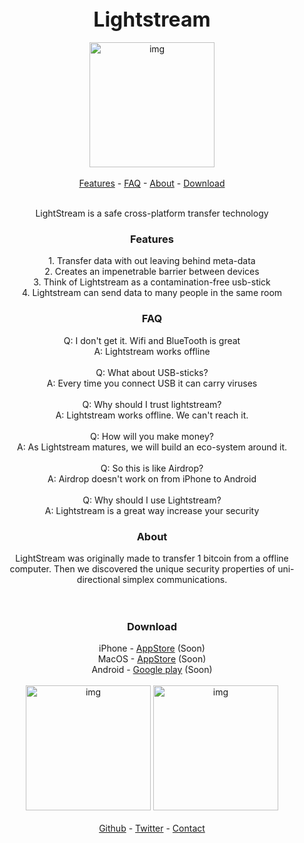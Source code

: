 <title>LightStream is a safe cross-platform transfer technology</title>

<center>
<font size="6">
<b>Lightstream</b></font><br><br>
<img width="200" alt="img" src="http://lightstream.to/lightstream.svg">
<br><br>
<a href="#FAQ">Features</a> -
<a href="#ABOUT">FAQ</a> -
<a href="#ABOUT">About</a> -
<a href="#DOWNLOAD">Download</a>
<br><br>
<p>
LightStream is a safe cross-platform transfer technology
</p>
</center>

<center>
<h3>Features</h3>
<p>
1. Transfer data with out leaving behind meta-data<br>
2. Creates an impenetrable barrier between devices<br>
3. Think of Lightstream as a contamination-free usb-stick<br>
4. Lightstream can send data to many people in the same room<br>

<h3>FAQ</h3>

Q: I don't get it. Wifi and BlueTooth is great<br>
A: Lightstream works offline <br><br>
Q: What about USB-sticks? <br>
A: Every time you connect USB it can carry viruses<br> <br>
Q: Why should I trust lightstream?<br>
A: Lightstream works offline. We can't reach it.<br> <br>
Q: How will you make money?<br>
A: As Lightstream matures, we will build an eco-system around it. <br><br>
Q: So this is like Airdrop?<br>
A: Airdrop doesn't work on from iPhone to Android<br><br>
Q: Why should I use Lightstream?<br>
A: Lightstream is a great way increase your security<br>
</p>
</center>

<center>
<h3>About</h3>
<p>
LightStream was originally made to transfer 1 bitcoin from a offline computer. Then we discovered the unique security properties of uni-directional simplex communications.<br><br><br>
</p>
</center>

<center>
<h3>Download</h3>
iPhone - <a href="#">AppStore</a> (Soon)<br>
MacOS - <a href="#">AppStore</a> (Soon)<br>
Android - <a href="#">Google play</a> (Soon)
</center>

<center>
<br>
<img width="200" alt="img" src="http://lightstream.to/applestore.svg">
<img width="200" alt="img" src="http://lightstream.to/googlestore.svg">
<br>
<br>
</center>


<center>
  <a href="#Github">Github</a> -
  <a href="#Twitter">Twitter</a> -
  <a href="#Contact">Contact</a>
</center>
